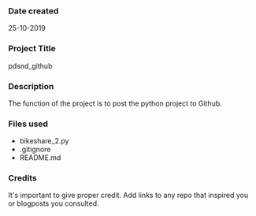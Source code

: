 ### Date created
25-10-2019

### Project Title
pdsnd_github

### Description
The function of the project is to post the python project to Github.
### Files used
- bikeshare_2.py
- .gitignore
- README.md

### Credits
It's important to give proper credit. Add links to any repo that inspired you or blogposts you consulted.
